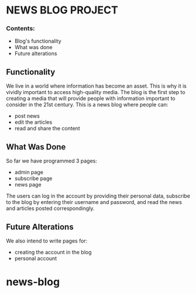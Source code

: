# NEWS BLOG PROJECT 
### Contents:
* Blog's functionality
* What was done
* Future alterations

## Functionality
We live in a world where information has become an asset. This is why it is vividly important to access high-quality media. The blog is the first step to creating a media that will provide people with information important to consider in the 21st century. This is a news blog where people can:
* post news
* edit the articles
* read and share the content

## What Was Done
So far we have programmed 3 pages:
* admin page
* subscribe page
* news page

The users can log in the account by providing their personal data, subscribe to the blog by entering their username and password, and read the news and articles posted correspondingly.

## Future Alterations
We also intend to write pages for:
* creating the account in the blog
* personal account
# news-blog
